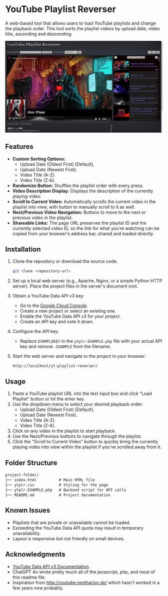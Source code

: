 # YouTube Playlist Reverser

A web-based tool that allows users to load YouTube playlists and change the playback order. This tool sorts the playlist videos by upload date, video title, ascending and descending.

![page screenshot](ytplr-screenshot.jpg)

## Features

- **Custom Sorting Options:**
  - Upload Date (Oldest First) [Default].
  - Upload Date (Newest First).
  - Video Title (A-Z).
  - Video Title (Z-A).
 - **Randomize Button:** Shuffles the playlist order with every press.
- **Video Description Display:** Displays the description of the currently playing video.
- **Scroll to Current Video:** Automatically scrolls the current video in the playlist into view, with button to manually scroll to it as well.
- **Next/Previous Video Navigation:** Buttons to move to the next or previous video in the playlist.
- **Shareable Links:** The page URL preserves the playlist ID and the currently selected video ID, so the link for what you're watching can be copied from your browser's address bar, shared and loaded directly.

## Installation

1. Clone the repository or download the source code.
   ```bash
   git clone <repository-url>
   ```

2. Set up a local web server (e.g., Apache, Nginx, or a simple Python HTTP server). Place the project files in the server's document root.

3. Obtain a YouTube Data API v3 key:
   - Go to the [Google Cloud Console](https://console.cloud.google.com/).
   - Create a new project or select an existing one.
   - Enable the YouTube Data API v3 for your project.
   - Create an API key and note it down.

4. Configure the API key:
   - Replace `EXAMPLEKEY` in the `ytplr-EXAMPLE.php` file with your actual API key and remove `-EXAMPLE` from the filename.

5. Start the web server and navigate to the project in your browser:
   ```
   http://localhost/yt-playlist-reverser/
   ```

## Usage

1. Paste a YouTube playlist URL into the text input box and click "Load Playlist" button or hit the enter key.
2. Use the dropdown menu to select your desired playback order:
   - Upload Date (Oldest First) [Default].
   - Upload Date (Newest First).
   - Video Title (A-Z).
   - Video Title (Z-A).
3. Click on any video in the playlist to start playback.
4. Use the Next/Previous buttons to navigate through the playlist.
5. Click the "Scroll to Current Video" button to quickly bring the currently playing video into view within the playlist if you've scrolled away from it.

## Folder Structure

```
project-folder/
├── index.html          # Main HTML file
├── ytplr.css           # Styling for the page
├── ytplr-EXAMPLE.php   # Backend script for API calls
├── README.md           # Project documentation
```

## Known Issues

- Playlists that are private or unavailable cannot be loaded.
- Exceeding the YouTube Data API quota may result in temporary unavailability.
- Layout is responsive but not friendly on small devices.

## Acknowledgments

- [YouTube Data API v3 Documentation](https://developers.google.com/youtube/v3/docs).
- ChatGPT 4o wrote pretty much all of the javascript, php, and most of this readme file.
- Inspiration from http://youtube.nestharion.de/ which hasn't worked in a few years now probably.
